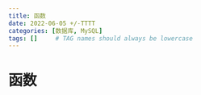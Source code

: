 ```yaml
---
title: 函数
date: 2022-06-05 +/-TTTT
categories: [数据库, MySQL]
tags: []     # TAG names should always be lowercase
---
```


# 函数

